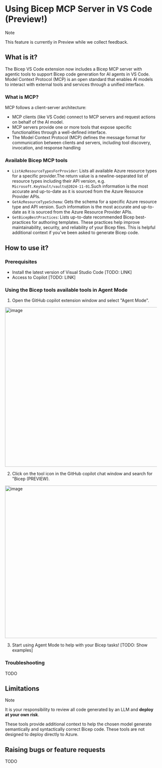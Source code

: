 # Using Bicep MCP Server in VS Code (Preview!)

> [!NOTE]
> This feature is currently in Preview while we collect feedback.

## What is it?
The Bicep VS Code extension now includes a Bicep MCP server with agentic tools to support Bicep code generation for AI agents in VS Code. Model Context Protocol (MCP) is an open standard that enables AI models to interact with external tools and services through a unified interface. 

### What is MCP? 
MCP follows a client-server architecture:
- MCP clients (like VS Code) connect to MCP servers and request actions on behalf of the AI model.
- MCP servers provide one or more tools that expose specific functionalities through a well-defined interface.
- The Model Context Protocol (MCP) defines the message format for communication between clients and servers, including tool discovery, invocation, and response handling

### Available Bicep MCP tools 
- `ListAzResourceTypesForProvider`: Lists all available Azure resource types for a specific provider.The return value is a newline-separated list of resource types including their API version, e.g. `Microsoft.KeyVault/vaults@2024-11-01`.Such information is the most accurate and up-to-date as it is sourced from the Azure Resource Provider APIs. 
- `GetAzResourceTypeSchema`: Gets the schema for a specific Azure resource type and API version. Such information is the most accurate and up-to-date as it is sourced from the Azure Resource Provider APIs. 
- `GetBicepBestPractices`:  Lists up-to-date recommended Bicep best-practices for authoring templates. These practices help improve maintainability, security, and reliability of your Bicep files. This is helpful additional context if you've been asked to generate Bicep code. 


## How to use it?
### Prerequisites
- Install the latest version of Visual Studio Code [TODO: LINK]
- Access to Copilot [TODO: LINK] 

### Using the Bicep tools available tools in Agent Mode 

1. Open the GitHub copilot extension window and select "Agent Mode".
<img width="985" height="527" alt="image" src="https://github.com/user-attachments/assets/550cab6b-9d8b-450e-9cab-f015bf48afc3" />

2. Click on the tool icon in the GitHub copilot chat window and search for "Bicep (PREVIEW). 
<img width="697" height="504" alt="image" src="https://github.com/user-attachments/assets/3b68977c-01dc-4eae-b08f-47a795d6564f" />

3. Start using Agent Mode to help with your Bicep tasks! [TODO: Show examples] 

### Troubleshooting 
TODO 

## Limitations 
> [!NOTE]
> It is your responsibility to review all code generated by an LLM and **deploy at your own risk**. 

These tools provide additional context to help the chosen model generate semantically and syntactically correct Bicep code. These tools are not designed to deploy directly to Azure. 

## Raising bugs or feature requests 
TODO
